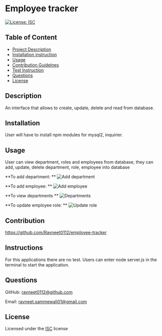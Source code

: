 
# Employee tracker

[![License: ISC](https://img.shields.io/badge/License-ISC-blue.svg)](https://opensource.org/licenses/ISC)

## Table of Content
- [Project Description](#Description)
- [Installation instruction](#Installation)
- [Usage](#Usage)
- [Contribution Guidelnes](#Contribution)
- [Test Instruction](#Instruction)
- [Questions](#Questions)
- [License](#License)

## Description
An interface that allows to create, update, delete and read from database.

## Installation
User will have to install npm modules for mysql2, inquirier.
    
## Usage
User can view department, roles and employees from database, they can add, update, delete  department, role, employee into database

**To add department:
**
![Add department](https://github.com/Ravneet0112/employee-tracker/assets/101073782/6a2d80ca-ef3d-487d-9554-5e50070db83a)

**To add employee:
**
![Add employee](https://github.com/Ravneet0112/employee-tracker/assets/101073782/ac7221b8-40d7-49cf-9f6d-cae667596900)

**To view departments 
**
![Departments](https://github.com/Ravneet0112/employee-tracker/assets/101073782/667eeab7-8b51-46ce-85b6-bf5555235b53)

**To update employee role:
**
![Update role](https://github.com/Ravneet0112/employee-tracker/assets/101073782/c6e37b04-0c23-431d-93c0-102e6cbe51a0)

    
## Contribution
https://github.com/Ravneet0112/employee-tracker 

## Instructions
For this applications there are no test. Users can enter node server.js in the terminal to start the application.
    

## Questions

GitHub: ravneet0112@github.com

Email: ravneet.sammewali01@gmail.com

## License
Licensed under the [ISC](https://choosealicense.com/licenses/isc/) license
    
